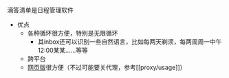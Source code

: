 滴答清单是日程管理软件
- 优点
  - 各种循环很方便，特别是无限循环
    - 其inbox还可以识别一些自然语言，比如每两天剃须，每两周周一中午12:00某某……等等
  - 跨平台
  - [网页版](https://dida365.com)很方便（不过可能要关代理，参考[[proxy/usage]]）